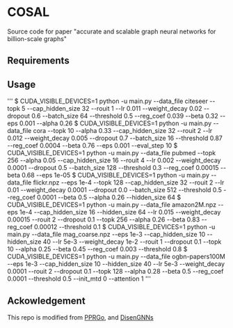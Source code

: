 # COSAL
Source code for paper "accurate and scalable graph neural networks for billion-scale graphs"

## Requirements

## Usage
'''
$ CUDA_VISIBLE_DEVICES=1 python -u main.py --data_file citeseer --topk 5 --cap_hidden_size 32 --rouit 1 --lr 0.011 --weight_decay 0.02 --dropout 0.6 --batch_size 64 --threshold 0.5 --reg_coef 0.039 --beta 0.32 --eps 0.001 --alpha 0.26
$ CUDA_VISIBLE_DEVICES=1 python -u main.py --data_file cora --topk 10 --alpha 0.33 --cap_hidden_size 32 --rouit 2 --lr 0.012  --weight_decay 0.005 --dropout 0.7 --batch_size 16 --threshold 0.87 --reg_coef 0.0004 --beta 0.76 --eps 0.001 --eval_step 10
$ CUDA_VISIBLE_DEVICES=1 python -u main.py --data_file pubmed --topk 256 --alpha 0.05 --cap_hidden_size 16 --rouit 4 --lr 0.002 --weight_decay 0.0001 --dropout 0.5 --batch_size 128 --threshold 0.3 --reg_coef 0.00015 --beta 0.68 --eps 1e-05
$ CUDA_VISIBLE_DEVICES=1 python -u main.py --data_file flickr.npz --eps 1e-4 --topk 128 --cap_hidden_size 32  --rouit 2 --lr 0.01 --weight_decay 0.0001 --dropout 0.0 --batch_size 512 --threshold 0.5 --reg_coef 0.0001 --beta 0.5  --alpha 0.26 --hidden_size 64
$ CUDA_VISIBLE_DEVICES=1 python -u main.py --data_file amazon2M.npz --eps 1e-4    --cap_hidden_size 16 --hidden_size 64 --lr 0.015 --weight_decay 0.00015 --rouit 2 --dropout 0.1 --topk 256 --alpha 0.26 --beta 0.83 --reg_coef 0.00012  --threshold 0.1
$ CUDA_VISIBLE_DEVICES=1 python -u main.py --data_file mag_coarse.npz --eps 1e-3    --cap_hidden_size 10 --hidden_size 40 --lr 5e-3 --weight_decay 1e-2 --rouit 1 --dropout 0.1 --topk 10 --alpha 0.25 --beta 0.45 --reg_coef 0.003  --threshold 0.8
$ CUDA_VISIBLE_DEVICES=1 python -u main.py --data_file ogbn-papers100M  --eps 1e-3    --cap_hidden_size 10 --hidden_size 40 --lr 5e-3 --weight_decay 0.0001 --rouit 2 --dropout 0.1 --topk 128 --alpha 0.28 --beta 0.5 --reg_coef 0.0001  --threshold 0.5  --init_mtd 0 --attention 1
'''

## Ackowledgement
This repo is modified from [PPRGo](https://github.com/TUM-DAML/pprgo_pytorch), and [DisenGNNs](https://jianxinma.github.io/assets/DisenGCN-py3.zip)
